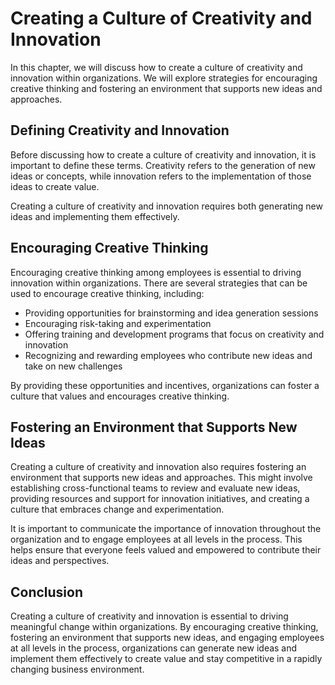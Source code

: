 # Creating a Culture of Creativity and Innovation

In this chapter, we will discuss how to create a culture of creativity and innovation within organizations. We will explore strategies for encouraging creative thinking and fostering an environment that supports new ideas and approaches.

Defining Creativity and Innovation
----------------------------------

Before discussing how to create a culture of creativity and innovation, it is important to define these terms. Creativity refers to the generation of new ideas or concepts, while innovation refers to the implementation of those ideas to create value.

Creating a culture of creativity and innovation requires both generating new ideas and implementing them effectively.

Encouraging Creative Thinking
-----------------------------

Encouraging creative thinking among employees is essential to driving innovation within organizations. There are several strategies that can be used to encourage creative thinking, including:

* Providing opportunities for brainstorming and idea generation sessions
* Encouraging risk-taking and experimentation
* Offering training and development programs that focus on creativity and innovation
* Recognizing and rewarding employees who contribute new ideas and take on new challenges

By providing these opportunities and incentives, organizations can foster a culture that values and encourages creative thinking.

Fostering an Environment that Supports New Ideas
------------------------------------------------

Creating a culture of creativity and innovation also requires fostering an environment that supports new ideas and approaches. This might involve establishing cross-functional teams to review and evaluate new ideas, providing resources and support for innovation initiatives, and creating a culture that embraces change and experimentation.

It is important to communicate the importance of innovation throughout the organization and to engage employees at all levels in the process. This helps ensure that everyone feels valued and empowered to contribute their ideas and perspectives.

Conclusion
----------

Creating a culture of creativity and innovation is essential to driving meaningful change within organizations. By encouraging creative thinking, fostering an environment that supports new ideas, and engaging employees at all levels in the process, organizations can generate new ideas and implement them effectively to create value and stay competitive in a rapidly changing business environment.
